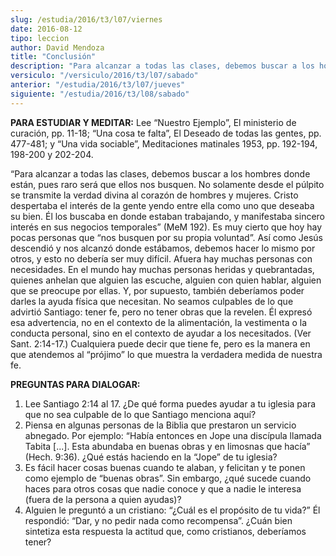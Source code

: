 ```yaml
---
slug: /estudia/2016/t3/l07/viernes
date: 2016-08-12
tipo: leccion
author: David Mendoza
title: "Conclusión"
description: "Para alcanzar a todas las clases, debemos buscar a los hombres donde están,  pues raro será que ellos nos busquen. No solamente desde el púlpito se  transmite la verdad divina al corazón de hombres y mujeres. Cristo despertaba  el interés de la gente yendo entre ella como..."
versiculo: "/versiculo/2016/t3/l07/sabado"
anterior: "/estudia/2016/t3/l07/jueves"
siguiente: "/estudia/2016/t3/l08/sabado"
---
```


**PARA ESTUDIAR Y MEDITAR:** Lee “Nuestro Ejemplo”, El ministerio de curación, pp. 11-18; “Una cosa te falta”, El Deseado de todas las gentes, pp. 477-481; y “Una vida sociable”, Meditaciones matinales 1953, pp. 192-194, 198-200 y 202-204.

“Para alcanzar a todas las clases, debemos buscar a los hombres donde están, pues raro será que ellos nos busquen. No solamente desde el púlpito se transmite la verdad divina al corazón de hombres y mujeres. Cristo despertaba el interés de la gente yendo entre ella como uno que deseaba su bien. Él los buscaba en donde estaban trabajando, y manifestaba sincero interés en sus negocios temporales” (MeM 192). Es muy cierto que hoy hay pocas personas que “nos busquen por su propia voluntad”. Así como Jesús descendió y nos alcanzó donde estábamos, debemos hacer lo mismo por otros, y esto no debería ser muy difícil. Afuera hay muchas personas con necesidades. En el mundo hay muchas personas heridas y quebrantadas, quienes anhelan que alguien las escuche, alguien con quien hablar, alguien que se preocupe por ellas. Y, por supuesto, también deberíamos poder darles la ayuda física que necesitan. No seamos culpables de lo que advirtió Santiago: tener fe, pero no tener obras que la revelen. Él expresó esa advertencia, no en el contexto de la alimentación, la vestimenta o la conducta personal, sino en el contexto de ayudar a los necesitados. (Ver Sant. 2:14-17.) Cualquiera puede decir que tiene fe, pero es la manera en que atendemos al “prójimo” lo que muestra la verdadera medida de nuestra fe.

**PREGUNTAS PARA DIALOGAR:**

1. Lee Santiago 2:14 al 17. ¿De qué forma puedes ayudar a tu iglesia para que no sea culpable de lo que Santiago menciona aquí?
2. Piensa en algunas personas de la Biblia que prestaron un servicio abnegado. Por ejemplo: “Había entonces en Jope una discípula llamada Tabita [...]. Esta abundaba en buenas obras y en limosnas que hacía” (Hech. 9:36). ¿Qué estás haciendo en la “Jope” de tu iglesia?
3. Es fácil hacer cosas buenas cuando te alaban, y felicitan y te ponen como ejemplo de “buenas obras”. Sin embargo, ¿qué sucede cuando haces para otros cosas que nadie conoce y que a nadie le interesa (fuera de la persona a quien ayudas)?
4. Alguien le preguntó a un cristiano: “¿Cuál es el propósito de tu vida?” Él respondió: “Dar, y no pedir nada como recompensa”. ¿Cuán bien sintetiza esta respuesta la actitud que, como cristianos, deberíamos tener?
